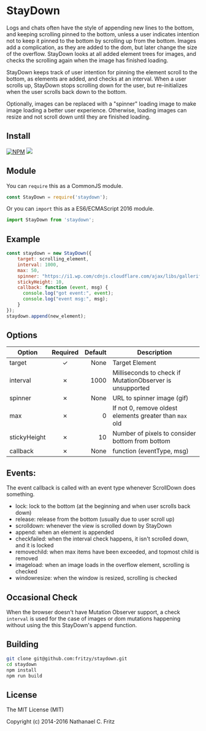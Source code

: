 # StayDown

Logs and chats often have the style of appending new lines to the bottom, and keeping
scrolling pinned to the bottom, unless a user indicates intention not to keep it
pinned to the bottom by scrolling up from the bottom.
Images add a complication, as they are added to the dom, but later change the size
of the overflow.
StayDown looks at all added element trees for images, and checks the scrolling again
when the image has finished loading.

StayDown keeps track of user intention for pinning the element scroll to the bottom,
as elements are added, and checks at an interval.
When a user scrolls up, StayDown stops scrolling down for the user, but re-initializes
when the user scrolls back down to the bottom.

Optionally, images can be replaced with a "spinner" loading image to make image loading
a better user experience. Otherwise, loading images can resize and not scroll down
until they are finished loading.

## Install

[![NPM](https://nodei.co/npm/staydown.png?compact=true)](https://npmjs.org/package/staydown)
![](https://img.shields.io/npm/dm/staydown.svg)

## Module

You can `require` this as a CommonJS module.

```js
const StayDown = require('staydown');
```

Or you can `import` this as a ES6/ECMAScript 2016 module.

```js
import StayDown from 'staydown';
```

## Example

```js
const staydown = new StayDown({
    target: scrolling_element,
    interval: 1000,
    max: 50,
    spinner: "https://i1.wp.com/cdnjs.cloudflare.com/ajax/libs/galleriffic/2.0.1/css/loader.gif",
    stickyHeight: 10,
    callback: function (event, msg) {
      console.log("got event:", event);
      console.log("event msg:", msg);
    }
});
staydown.append(new_element);
```

## Options

| Option       | Required | Default | Description                                              |
|--------------|:--------:|--------:|----------------------------------------------------------|
| target       |        ✓ | None    | Target Element                                           |
| interval     |        ✗ | 1000    | Milliseconds to check if MutationObserver is unsupported |
| spinner      |        ✗ | None    | URL to spinner image (gif)                               |
| max          |        ✗ | 0       | If not 0, remove oldest elements greater than `max` old  |
| stickyHeight |        ✗ | 10      | Number of pixels to consider bottom from bottom          |
| callback     |        ✗ | None    | function (eventType, msg)                                |


## Events:

The event callback is called with an event type whenever ScrollDown does something.

* lock: lock to the bottom (at the beginning and when user scrolls back down)
* release: release from the bottom (usually due to user scroll up)
* scrolldown: whenever the view is scrolled down by StayDown
* append: when an element is appended
* checkfailed: when the interval check happens, it isn't scrolled down, and it is locked
* removechild: when max items have been exceeded, and topmost child is removed
* imageload: when an image loads in the overflow element, scrolling is checked
* windowresize: when the window is resized, scrolling is checked

## Occasional Check

When the browser doesn't have Mutation Observer support, a check `interval` is used for the case of
images or dom mutations happening without using the this StayDown's append function.

## Building

```sh
git clone git@github.com:fritzy/staydown.git
cd staydown
npm install
npm run build
```

## License

The MIT License (MIT)

Copyright (c) 2014-2016 Nathanael C. Fritz
